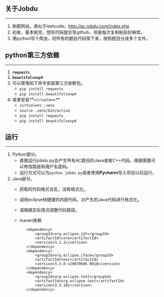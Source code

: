 ## 关于Jobdu
------
1. 刷题网站，类似于leetcode。<http://ac.jobdu.com/index.php>
2. 初衷，基本刷完，想将代码提交至github，但是每次复制粘贴好麻烦。
3. 用python写个爬虫，将所有的题目代码爬下来，按照题目分成多个文件。


## python第三方依赖
------
1. **`requests`**
2. **`beautifulsoup4`**
3. 可以使用如下命令安装第三方依赖包。
   - `pip install requests`
   - `pip install beautifulsoup4`
4. 或者安装**`virtualenv`**
   - `virtualenv .venv`
   - `source .venv/bin/active`
   - `pip install requests`
   - `pip install beautifulsoup4`
   

## 运行
------
1. Python部分。
   - 直接运行jobdu.py会产生所有AC题目的Java或者C++代码。根据需要可以修改路径和用户名密码。
   - 运行方式可以为`python jobdu.py`或者使用**Pycharm**导入项目以后运行。
2. Java部分。
   - 抓取的代码格式会乱，没有格式化。
   - 调用eclipse快捷键的内部代码，对产生的Java代码进行格式化。
   - 请根据实际情况调整代码路径。
   - maven依赖  
   
     ```
        <dependency>
            <groupId>org.eclipse.jdt</groupId>
            <artifactId>core</artifactId>
            <version>3.1.1</version>
        </dependency>
        <dependency>
            <groupId>org.eclipse.jface</groupId>
            <artifactId>text</artifactId>
            <version>3.3.0-v20070606-0010</version>
        </dependency>
        <dependency>
            <groupId>org.eclipse.text</groupId>
            <artifactId>org.eclipse.text</artifactId>
            <version>3.5.101</version>
        </dependency>
     ```
    